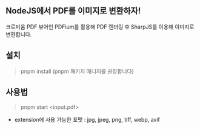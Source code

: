 ## NodeJS에서 PDF를 이미지로 변환하자!
크로미움 PDF 뷰어인 PDFium를 활용해 PDF 렌더링 후 SharpJS를 이용해 이미지로 변환합니다.

## 설치
> pnpm install (pnpm 패키지 매니저를 권장합니다)

## 사용법
> pnpm start <input.pdf> <extension>

* extension에 사용 가능한 포맷 : jpg, jpeg, png, tiff, webp, avif